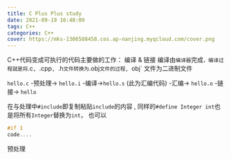```yaml
---
title: C Plus Plus study
date: 2021-09-19 16:48:09
tags: C++
categories: C++
cover: https://mks-1306588458.cos.ap-nanjing.myqcloud.com/cover.png
---
```


C++代码变成可执行的代码主要做的工作： 编译 & 链接
编译由`编译器`完成`，编译过程就是将`.c`, `.cpp`, `.h`文件转换为`.obj`文件的过程, `obj` 文件为二进制文件

`hello.c` -预处理-> `hello.i` -编译->`hello.s` (此为汇编代码) -汇编-> `hello.o` -链接-> `hello`

在与处理中`#include`即复制粘贴`include`的内容 , 同样的`#define Integer int`也是将所有`Integer`替换为`int`，
也可以 
```cpp
#if 1
code....
```
预处理
